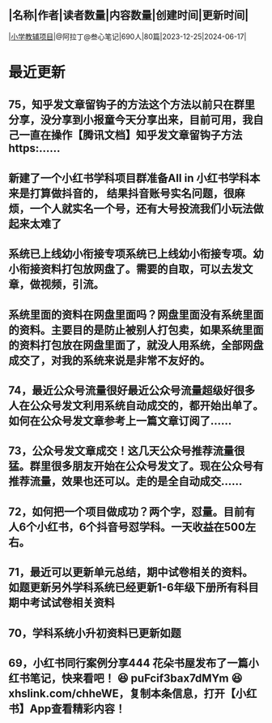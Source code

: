 |名称|作者|读者数量|内容数量|创建时间|更新时间|
---
|[小学教辅项目](https://xiaobot.net/p/xueke?refer=0b133df9-27dc-423b-8101-639049001c13)|@阿拉丁@叁心笔记|690人|80篇|2023-12-25|2024-06-17|

# 最近更新
## 75，知乎发文章留钩子的方法这个方法以前只在群里分享，没分享到小报童今天分享出来，目前可用，我自己一直在操作【腾讯文档】知乎发文章留钩子方法https:......
## 新建了一个小红书学科项目群准备AII in 小红书学科本来是打算做抖音的， 结果抖音账号实名问题，很麻烦，一个人就实名一个号，还有大号投流我们小玩法做起来太难了
## 系统已上线幼小衔接专项系统已上线幼小衔接专项。幼小衔接资料打包放网盘了。需要的自取，可以去发文章，做视频，引流。
## 系统里面的资料在网盘里面吗？网盘里面没有系统里面的资料。主要目的是防止被别人打包卖，如果系统里面的资料打包放在网盘里面了，就没人用系统，全部网盘成交了，对我的系统来说是非常不友好的。
## 74，最近公众号流量很好最近公众号流量超级好很多人在公众号发文利用系统自动成交的，都开始出单了。如何在公众号发文章参考上一篇文章订阅了......
## 73，公众号发文章成交！这几天公众号推荐流量很猛。群里很多朋友开始在公众号发文了。现在公众号有推荐流量，效果也还可以。走的是全自动成交......
## 72，如何把一个项目做成功？两个字，怼量。目前有人6个小红书，6个抖音号怼学科。一天收益在500左右。
## 71，最近可以更新单元总结，期中试卷相关的资料。如题更新另外学科系统已经更新1-6年级下册所有科目期中考试试卷相关资料
## 70，学科系统小升初资料已更新如题
## 69，小红书同行案例分享444 花朵书屋发布了一篇小红书笔记，快来看吧！ 😆 puFcif3bax7dMYm 😆 xhslink.com/chheWE，复制本条信息，打开【小红书】App查看精彩内容！

